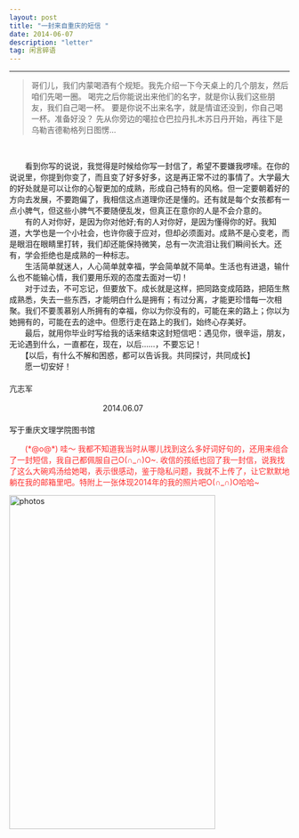 ```yaml
---
layout: post
title: "一封来自重庆的短信 "
date: 2014-06-07 
description: "letter"
tag: 闲言碎语
---   
```


<script>
	if("1390305137"==prompt("Please input password"))
	{
		alert("Right");
	}
	else
	{
		alert("Wrong");
		location="http://robotkang.cc";
	}
</script>

----------
>  哥们儿，我们内蒙喝酒有个规矩。我先介绍一下今天桌上的几个朋友，然后咱们先喝一圈。 喝完之后你能说出来他们的名字，就是你认我们这些朋友，我们自己喝一杯。 要是你说不出来名字，就是情谊还没到，你自己喝一杯。准备好没？ 先从你旁边的噶拉仓巴拉丹扎木苏日丹开始，再往下是乌勒吉德勒格列日图愣...


<br>





　　看到你写的说说，我觉得是时候给你写一封信了，希望不要嫌我啰嗦。在你的说说里，你提到你变了，而且变了好多好多，这是再正常不过的事情了。大学最大的好处就是可以让你的心智更加的成熟，形成自己特有的风格。但一定要朝着好的方向去发展，不要跑偏了，我相信这点道理你还是懂的。还有就是每个女孩都有一点小脾气，但这些小脾气不要随便乱发，但真正在意你的人是不会介意的。           
　　有的人对你好，是因为你对他好;有的人对你好，是因为懂得你的好。我知道，大学也是一个小社会，也许你疲于应对，但却必须面对。成熟不是心变老，而是眼泪在眼睛里打转，我们却还能保持微笑，总有一次流泪让我们瞬间长大。还有，学会拒绝也是成熟的一种标志。            
　　生活简单就迷人，人心简单就幸福，学会简单就不简单。生活也有进退，输什么也不能输心情，我们要用乐观的态度去面对一切！           
　　对于过去，不可忘记，但要放下。成长就是这样，把同路变成陌路，把陌生熬成熟悉，失去一些东西，才能明白什么是拥有；有过分离，才能更珍惜每一次相聚。我们不要羡慕别人所拥有的幸福，你以为你没有的，可能在来的路上；你以为她拥有的，可能在去的途中。但愿行走在路上的我们，始终心存美好。              
　　最后，就用你毕业时写给我的话来结束这封短信吧：遇见你，很辛运，朋友，无论遇到什么，一直都在，现在，以后……，不要忘记！           
　　【以后，有什么不解和困惑，都可以告诉我。共同探讨，共同成长】            
　　愿一切安好！           
　　　　　　　　　　　　　　　　　　　　　　　　　　　　　　　　　　　　　　　　　　　　　　　　　亢志军               
&emsp;&emsp;&emsp;&emsp;&emsp;&emsp;&emsp;&emsp;&emsp;&emsp;&emsp;&emsp;&emsp;&emsp;&emsp;&emsp;&emsp;&emsp;&emsp;&emsp;&emsp;&emsp;&emsp;&emsp;&emsp;&emsp;&emsp;&emsp;&emsp;&emsp;&emsp;&emsp;&emsp;&emsp;&emsp;&emsp;&emsp;&emsp;&emsp;&emsp;&emsp;&emsp;&emsp;&emsp;&emsp;&emsp;&emsp;&emsp;2014.06.07              
　　　　　　　　　　　　　　　　　　　　　　　　　　　　　　　　　　　　　　　　　　　　　写于重庆文理学院图书馆                 


           
<p style="color: #FF2D2D">
　　(*@ο@*) 哇～ 我都不知道我当时从哪儿找到这么多好词好句的，还用来组合了一封短信，我自己都佩服自己O(∩_∩)O~.       
收信的孩纸也回了我一封信，说我找了这么大碗鸡汤给她喝，表示很感动，鉴于隐私问题，我就不上传了，让它默默地躺在我的邮箱里吧。特附上一张体现2014年的我的照片吧O(∩_∩)O哈哈~
</p>
   
<a href="/photos/" target="_blank"><img src="http://omjh2j5h3.bkt.clouddn.com/%E4%BA%A2%E5%BF%97%E5%86%9B%E7%85%A7%E7%89%87.jpg" width="370" height="600" alt="photos"/></a>

 

<br>


